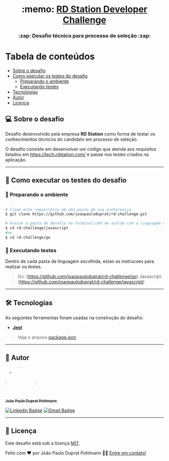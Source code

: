 <h1 align="center">
     :memo: <a href="#"> RD Station Developer Challenge </a>
</h1>

<h3 align="center">
    :zap: Desafio técnico para processo de seleção :zap:
</h3>

# Tabela de conteúdos

<!--ts-->

- [Sobre o desafio](#-sobre-o-desafio)
- [Como executar os testes do desafio](#-como-executar-os-testes-do-desafio)
  - [Preparando o ambiente](#-preparando-o-ambiente)
  - [Executando testes](#-executando-testes)
- [Tecnologias](#-tecnologias)
- [Autor](#-autor)
- [Licença](#user-content--licença)
<!--te-->

## 💻 Sobre o desafio

Desafio desenvolvido pela empresa **RD Station** como forma de testar os conhecimentos técnicos do candidato em processo de seleção.

O desafio consiste em desenvolver um código que atenda aos requisitos listados em https://tech.rdstation.com/ e passe nos testes criados na aplicação.

---

## 🚀 Como executar os testes do desafio

### 🎲 Preparando o ambiente

```bash

# Clone este repositório em uma pasta de sua preferencia
$ git clone https://github.com/joaopauloduprat/rd-challenge.git

# Acesse a pasta do desafio no terminal/cmd de acordo com a linguagem de programacao (javascript/go) escolhida para o desafio
$ cd rd-challenge/javascript
#ou
$ cd rd-challenge/go

```

### 🧪 Executando testes

Dentro de cada pasta da linguagem escolhida, estao as instrucoes para realizar os testes.

> Go: (https://github.com/joaopauloduprat/rd-challenge/go)
> Javascript: (https://github.com/joaopauloduprat/rd-challenge/javascript)

---

## 🛠 Tecnologias

As seguintes ferramentas foram usadas na construção do desafio:

- **[Jest](https://jestjs.io/)**

> Veja o arquivo [package.json](https://github.com/joaopauloduprat/rd-challenge/blob/main/package.json)

---

## 🦸 Autor

<a href="https://jpduprat.work">
 <img style="border-radius: 50%;" src="https://avatars.githubusercontent.com/u/53086678?s=120&v=4" width="100px;" alt=""/>
 <br />
 <sub><b>João Paulo Duprat Pohlmann</b></sub></a>
 <br />

[![Linkedin Badge](https://img.shields.io/badge/-João-blue?style=flat-square&logo=Linkedin&logoColor=white&link=https://www.linkedin.com/in/joaopauloduprat/)](https://www.linkedin.com/in/joaopauloduprat/)
[![Gmail Badge](https://img.shields.io/badge/-duprat.dev@gmail.com-c14438?style=flat-square&logo=Gmail&logoColor=white&link=mailto:duprat.dev@gmail.com)](mailto:duprat.dev@gmail.com)

---

## 📝 Licença

Este desafio está sob a licença [MIT](./LICENSE).

Feito com ❤️ por João Paulo Duprat Pohlmann 👋🏽 [Entre em contato!](https://www.linkedin.com/in/joaopauloduprat/)
